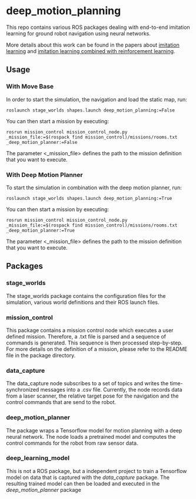 # deep_motion_planning
This repo contains various ROS packages dealing with end-to-end imitation learning for ground robot navigation using neural networks. 

More details about this work can be found in the papers about [imitation learning](https://ieeexplore.ieee.org/stamp/stamp.jsp?tp=&arnumber=7989182) and [imitation learning combined with reinforcement learning](https://arxiv.org/pdf/1805.07095.pdf).

## Usage

### With Move Base
In order to start the simulation, the navigation and load the static map, run:
```
roslaunch stage_worlds shapes.launch deep_motion_planning:=False
```

You can then start a mission by executing:
```
rosrun mission_control mission_control_node.py _mission_file:=$(rospack find mission_control)/missions/rooms.txt _deep_motion_planner:=False
```
The parameter <_mission_file> defines the path to the mission definition that you want to execute. 

### With Deep Motion Planner
To start the simulation in combination with the deep motion planner, run:
```
roslaunch stage_worlds shapes.launch deep_motion_planning:=True
```

You can then start a mission by executing:
```
rosrun mission_control mission_control_node.py _mission_file:=$(rospack find mission_control)/missions/rooms.txt _deep_motion_planner:=True
```
The parameter <_mission_file> defines the path to the mission definition that you want to execute. 

## Packages
### stage_worlds
The stage_worlds package contains the configuration files for the simulation, various world
definitions and their ROS launch files.

### mission_control
This package contains a mission control node which executes a user defined mission. Therefore,
a .txt file is parsed and a sequence of commands is generated. This sequence is then processed 
step-by-step. For more details on the definition of a mission, please refer to the README file
in the package directory.

### data_capture
The data_capture node subscribes to a set of topics and writes the time-synchronized messages
into a .csv file. Currently, the node records data from a laser scanner, the relative target 
pose for the navigation and the control commands that are send to the robot.

### deep_motion_planner
The package wraps a Tensorflow model for motion planning with a deep neural network. The node loads
a pretrained model and computes the control commands for the robot from raw sensor data.

### deep_learning_model
This is not a ROS package, but a independent project to train a Tensorflow model on data that is
captured with the *data_capture* package. The resulting trained model can then be loaded and executed
in the *deep_motion_planner* package
